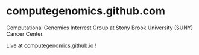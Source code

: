 # computegenomics.github.com

Computational Genomics Interrest Group at Stony Brook University (SUNY) Cancer Center.

Live at [computegenomics.github.io](http://computegenomics.github.io) !